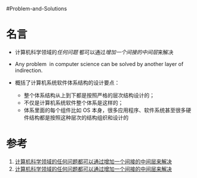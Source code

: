 #Problem-and-Solutions 

# 名言
- 计算机科学领域的*任何问题* 都可以通过*增加一个间接的中间层*来解决
- Any problem  in computer science can be solved by another layer of indirection.

- 概括了计算机系统软件体系结构的设计要点：
	- 整个体系结构从上到下都是按照严格的层次结构设计的；
	- 不仅是计算机系统软件整个体系是这样的；
	- 体系里面的每个组件比如 OS 本身，很多应用程序、软件系统甚至很多硬件结构都是按照这种层次的结构组织和设计的

# 参考
1. [计算机科学领域的任何问题都可以通过增加一个间接的中间层来解决](https://cloud.tencent.com/developer/article/1491973)
2. [计算机科学领域的任何问题都可以通过增加一个间接的中间层来解决](https://blog.csdn.net/liutianshx2012/article/details/50790512?spm=1001.2101.3001.6650.5&utm_medium=distribute.pc_relevant.none-task-blog-2%7Edefault%7EBlogCommendFromBaidu%7ERate-5.pc_relevant_aa&depth_1-utm_source=distribute.pc_relevant.none-task-blog-2%7Edefault%7EBlogCommendFromBaidu%7ERate-5.pc_relevant_aa&utm_relevant_index=10)